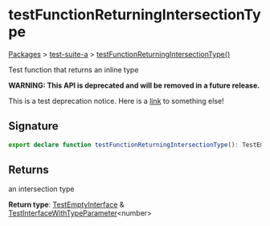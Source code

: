 # testFunctionReturningIntersectionType

[Packages](/) > [test-suite-a](/test-suite-a/) > [testFunctionReturningIntersectionType()](/test-suite-a/testfunctionreturningintersectiontype-function)

Test function that returns an inline type

**WARNING: This API is deprecated and will be removed in a future release.**

This is a test deprecation notice. Here is a [link](/test-suite-a/testfunctionreturninguniontype-function) to something else!

<h2 id="testfunctionreturningintersectiontype-signature">Signature</h2>

```typescript
export declare function testFunctionReturningIntersectionType(): TestEmptyInterface & TestInterfaceWithTypeParameter<number>;
```

<h2 id="testfunctionreturningintersectiontype-returns">Returns</h2>

an intersection type

**Return type**: [TestEmptyInterface](/test-suite-a/testemptyinterface-interface/) & [TestInterfaceWithTypeParameter](/test-suite-a/testinterfacewithtypeparameter-interface/)\<number>
